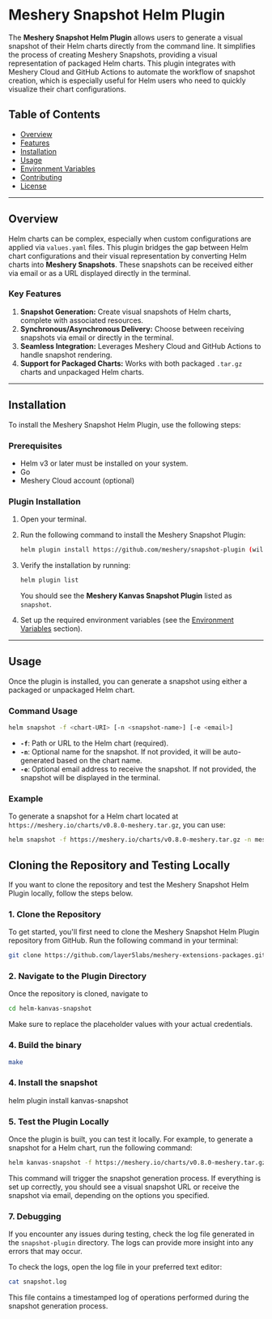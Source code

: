 # Meshery Snapshot Helm Plugin

The **Meshery Snapshot Helm Plugin** allows users to generate a visual snapshot of their Helm charts directly from the command line. It simplifies the process of creating Meshery Snapshots, providing a visual representation of packaged Helm charts. This plugin integrates with Meshery Cloud and GitHub Actions to automate the workflow of snapshot creation, which is especially useful for Helm users who need to quickly visualize their chart configurations.

## Table of Contents

- [Overview](#overview)
- [Features](#features)
- [Installation](#installation)
- [Usage](#usage)
- [Environment Variables](#environment-variables)
- [Contributing](#contributing)
- [License](#license)

---

## Overview

Helm charts can be complex, especially when custom configurations are applied via `values.yaml` files. This plugin bridges the gap between Helm chart configurations and their visual representation by converting Helm charts into **Meshery Snapshots**. These snapshots can be received either via email or as a URL displayed directly in the terminal.

### Key Features

1. **Snapshot Generation:** Create visual snapshots of Helm charts, complete with associated resources.
2. **Synchronous/Asynchronous Delivery:** Choose between receiving snapshots via email or directly in the terminal.
3. **Seamless Integration:** Leverages Meshery Cloud and GitHub Actions to handle snapshot rendering.
4. **Support for Packaged Charts:** Works with both packaged `.tar.gz` charts and unpackaged Helm charts.

---

## Installation

To install the Meshery Snapshot Helm Plugin, use the following steps:

### Prerequisites

- Helm v3 or later must be installed on your system.
- Go
- Meshery Cloud account (optional)

### Plugin Installation

1. Open your terminal.
2. Run the following command to install the Meshery Snapshot Plugin:

   ```bash
   helm plugin install https://github.com/meshery/snapshot-plugin (will change)
   ```

3. Verify the installation by running:

   ```bash
   helm plugin list
   ```

   You should see the **Meshery Kanvas Snapshot Plugin** listed as `snapshot`.

4. Set up the required environment variables (see the [Environment Variables](#environment-variables) section).

---

## Usage

Once the plugin is installed, you can generate a snapshot using either a packaged or unpackaged Helm chart.

### Command Usage

```bash
helm snapshot -f <chart-URI> [-n <snapshot-name>] [-e <email>]
```

- **`-f`**: Path or URL to the Helm chart (required).
- **`-n`**: Optional name for the snapshot. If not provided, it will be auto-generated based on the chart name.
- **`-e`**: Optional email address to receive the snapshot. If not provided, the snapshot will be displayed in the terminal.

### Example

To generate a snapshot for a Helm chart located at `https://meshery.io/charts/v0.8.0-meshery.tar.gz`, you can use:

```bash
helm snapshot -f https://meshery.io/charts/v0.8.0-meshery.tar.gz -n meshery-chart
```

## Cloning the Repository and Testing Locally

If you want to clone the repository and test the Meshery Snapshot Helm Plugin locally, follow the steps below.

### 1. Clone the Repository

To get started, you'll first need to clone the Meshery Snapshot Helm Plugin repository from GitHub. Run the following command in your terminal:

```bash
git clone https://github.com/layer5labs/meshery-extensions-packages.git
```

### 2. Navigate to the Plugin Directory

Once the repository is cloned, navigate to 

```bash
cd helm-kanvas-snapshot
```


Make sure to replace the placeholder values with your actual credentials.

### 4. Build the binary

```bash
make
```
### 4. Install the snapshot
helm plugin install kanvas-snapshot    

### 5. Test the Plugin Locally

Once the plugin is built, you can test it locally. For example, to generate a snapshot for a Helm chart, run the following command:

```bash
helm kanvas-snapshot -f https://meshery.io/charts/v0.8.0-meshery.tar.gz -n meshery-chart
```

This command will trigger the snapshot generation process. If everything is set up correctly, you should see a visual snapshot URL or receive the snapshot via email, depending on the options you specified.


### 7. Debugging

If you encounter any issues during testing, check the log file generated in the `snapshot-plugin` directory. The logs can provide more insight into any errors that may occur.

To check the logs, open the log file in your preferred text editor:

```bash
cat snapshot.log
```

This file contains a timestamped log of operations performed during the snapshot generation process.
